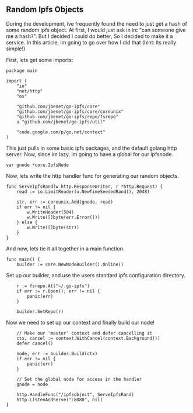## Random Ipfs Objects
During the development, ive frequently found the need to just get a hash of some
random ipfs object. At first, I would just ask in irc "can someone give me a
hash?". But I decided I could do better, So I decided to make it a service. In
this article, im going to go over how I did that (hint: its really simple!)

First, lets get some imports:
```
package main

import (
	"io"
	"net/http"
	"os"

	"github.com/jbenet/go-ipfs/core"
	"github.com/jbenet/go-ipfs/core/coreunix"
	"github.com/jbenet/go-ipfs/repo/fsrepo"
	u "github.com/jbenet/go-ipfs/util"

	"code.google.com/p/go.net/context"
)
```

This just pulls in some basic ipfs packages, and the default golang http server.
Now, since im lazy, im going to have a global for our ipfsnode.

```
var gnode *core.IpfsNode
```

Now, lets write the http handler func for generating our random objects.

```
func ServeIpfsRand(w http.ResponseWriter, r *http.Request) {
	read := io.LimitReader(u.NewTimeSeededRand(), 2048)

	str, err := coreunix.Add(gnode, read)
	if err != nil {
		w.WriteHeader(504)
		w.Write([]byte(err.Error()))
	} else {
		w.Write([]byte(str))
	}
}
```

And now, lets tie it all together in a main function.

```
func main() {
	builder := core.NewNodeBuilder().Online()

```

Set up our builder, and use the users standard ipfs configuration directory.

```
	r := fsrepo.At("~/.go-ipfs")
	if err := r.Open(); err != nil {
		panic(err)
	}

	builder.SetRepo(r)
```

Now we need to set up our context and finally build our node!

```
	// Make our 'master' context and defer cancelling it
	ctx, cancel := context.WithCancel(context.Background())
	defer cancel()

	node, err := builder.Build(ctx)
	if err != nil {
		panic(err)
	}

	// Set the global node for access in the handler
	gnode = node

	http.HandleFunc("/ipfsobject", ServeIpfsRand)
	http.ListenAndServe(":8080", nil)
}
```
